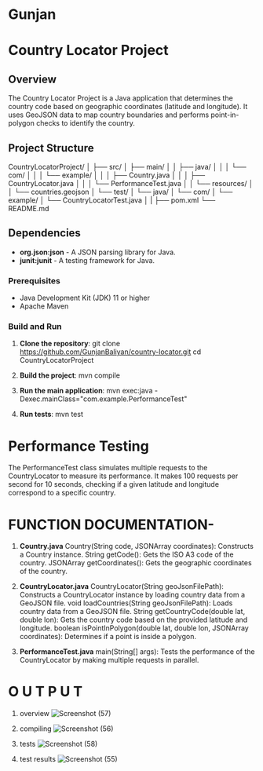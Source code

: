 # Gunjan
# Country Locator Project

## Overview

The Country Locator Project is a Java application that determines the country code based on geographic coordinates (latitude and longitude). It uses GeoJSON data to map country boundaries and performs point-in-polygon checks to identify the country.

## Project Structure

CountryLocatorProject/
│
├── src/
│ ├── main/
│ │ ├── java/
│ │ │ └── com/
│ │ │ └── example/
│ │ │ ├── Country.java
│ │ │ ├── CountryLocator.java
│ │ │ └── PerformanceTest.java
│ │ └── resources/
│ │ └── countries.geojson
│ └── test/
│ └── java/
│ └── com/
│ └── example/
│ └── CountryLocatorTest.java
│
|
├── pom.xml
└── README.md


## Dependencies

- **org.json:json** - A JSON parsing library for Java.
- **junit:junit** - A testing framework for Java.


### Prerequisites

- Java Development Kit (JDK) 11 or higher
- Apache Maven

### Build and Run

1. **Clone the repository**:
   git clone https://github.com/GunjanBaliyan/country-locator.git
   cd CountryLocatorProject

2. **Build the project**:
   mvn compile
   
3. **Run the main application**:
   mvn exec:java -Dexec.mainClass="com.example.PerformanceTest"
   
4. **Run tests**:
   mvn test

# Performance Testing
The PerformanceTest class simulates multiple requests to the CountryLocator to measure its performance. It makes 100 requests per second for 10 seconds, checking if a given latitude and longitude correspond to a specific country.


# FUNCTION DOCUMENTATION-

1. **Country.java**
Country(String code, JSONArray coordinates): Constructs a Country instance.
String getCode(): Gets the ISO A3 code of the country.
JSONArray getCoordinates(): Gets the geographic coordinates of the country.

2. **CountryLocator.java**
CountryLocator(String geoJsonFilePath): Constructs a CountryLocator instance by loading country data from a GeoJSON file.
void loadCountries(String geoJsonFilePath): Loads country data from a GeoJSON file.
String getCountryCode(double lat, double lon): Gets the country code based on the provided latitude and longitude.
boolean isPointInPolygon(double lat, double lon, JSONArray coordinates): Determines if a point is inside a polygon.

3. **PerformanceTest.java**
main(String[] args): Tests the performance of the CountryLocator by making multiple requests in parallel.


# O U T P U T
1. overview
![Screenshot (57)](https://github.com/user-attachments/assets/51f09b9c-1696-4731-916c-85cafc8e582e)

2. compiling
 ![Screenshot (56)](https://github.com/user-attachments/assets/8b5fae5f-c3b7-4b8a-849c-be011ffc2c6d)

4. tests
![Screenshot (58)](https://github.com/user-attachments/assets/84c41a16-3bc8-4169-805c-09e0b2b6c227)

5. test results
![Screenshot (55)](https://github.com/user-attachments/assets/567492b9-195a-4e23-b541-15beb7816785)



